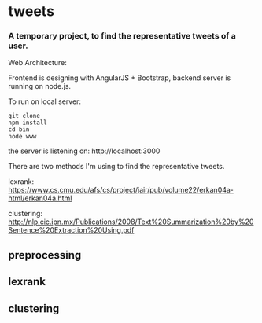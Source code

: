 # tweets

### A temporary project, to find the representative tweets of a user.

Web Architecture:

Frontend is designing with AngularJS + Bootstrap, backend server is running on node.js.

To run on local server:

```
git clone
npm install
cd bin
node www
```

the server is listening on: http://localhost:3000

There are two methods I'm using to find the representative tweets.

lexrank:
https://www.cs.cmu.edu/afs/cs/project/jair/pub/volume22/erkan04a-html/erkan04a.html

clustering: http://nlp.cic.ipn.mx/Publications/2008/Text%20Summarization%20by%20Sentence%20Extraction%20Using.pdf

## preprocessing

## lexrank

## clustering

